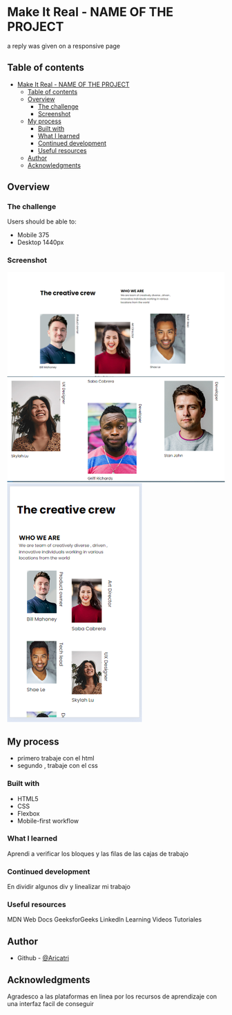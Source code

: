 # Make It Real - NAME OF THE PROJECT

a reply was given on a responsive page

## Table of contents

- [Make It Real - NAME OF THE PROJECT](#make-it-real---name-of-the-project)
  - [Table of contents](#table-of-contents)
  - [Overview](#overview)
    - [The challenge](#the-challenge)
    - [Screenshot](#screenshot)
  - [My process](#my-process)
    - [Built with](#built-with)
    - [What I learned](#what-i-learned)
    - [Continued development](#continued-development)
    - [Useful resources](#useful-resources)
  - [Author](#author)
  - [Acknowledgments](#acknowledgments)


## Overview

### The challenge

Users should be able to:

- Mobile 375
- Desktop 1440px

### Screenshot

![](Desktop.PNG)
![](Desktop2.PNG)
![](Movile.PNG)


## My process
- primero trabaje con el html
- segundo , trabaje con el css
### Built with

- HTML5
- CSS
- Flexbox
- Mobile-first workflow

### What I learned

Aprendi a verificar los bloques y las filas de las cajas de trabajo


### Continued development
En dividir algunos div y linealizar mi trabajo

### Useful resources
MDN Web Docs
GeeksforGeeks
Linkedln Learning
Videos Tutoriales
## Author

- Github - [@Aricatri](https://github.com/Aricatri)



## Acknowledgments
Agradesco a las plataformas en linea por los recursos de aprendizaje con una interfaz facil de conseguir

